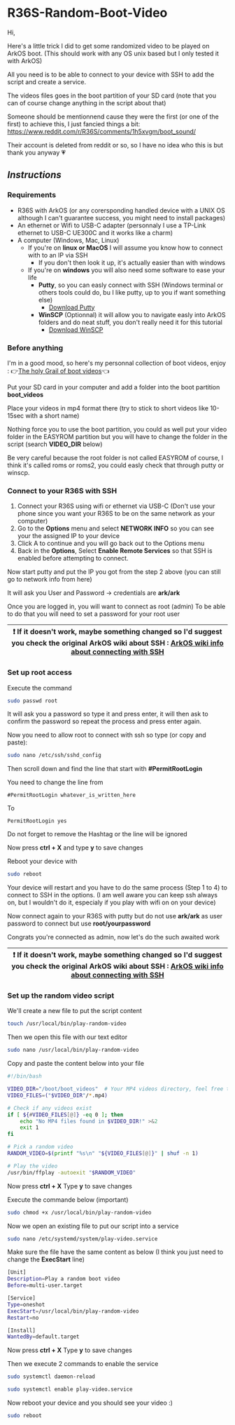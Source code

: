 # R36S-Random-Boot-Video

Hi,

Here's a little trick I did to get some randomized video to be played on ArkOS boot.
(This should work with any OS unix based but I only tested it with ArkOS)

All you need is to be able to connect to your device with SSH to add the script and create a service.

The videos files goes in the boot partition of your SD card (note that you can of course change anything in the script about that)

Someone should be mentionnend cause they were the first (or one of the first) to achieve this, I just fancied things a bit:
https://www.reddit.com/r/R36S/comments/1h5xvgm/boot_sound/ 

Their account is deleted from reddit or so, so I have no idea who this is but thank you anyway 💗

## _Instructions_
### Requirements
- R36S with ArkOS (or any corersponding handled device with a UNIX OS although I can't guarantee success, you might need to install packages)
- An ethernet or Wifi to USB-C adapter (personnaly I use a TP-Link ethernet to USB-C UE300C and it works like a charm)
- A computer (Windows, Mac, Linux)
    - If you're on **linux or MacOS** I will assume you know how to connect with to an IP via SSH
        - If you don't then look it up, it's actually easier than with windows
    - If you're on **windows** you will also need some software to ease your life
        - **Putty**, so you can easly connect with SSH (Windows terminal or others tools could do, bu I like putty, up to you if want something else)
            - [Download Putty](https://www.putty.org/)
        - **WinSCP** (Optionnal) it will allow you to navigate easly into ArkOS folders and do neat stuff, you don't really need it for this tutorial
            - [Download WinSCP](https://winscp.net/eng/index.php)


### Before anything
I'm in a good mood, so here's my personnal collection of boot videos, enjoy : 
👉[The holy Grail of boot videos](https://drive.google.com/drive/folders/16npZavAaKatOQUN4gcF6alFIhi_7RNMh?usp=sharing)👈

Put your SD card in your computer and add a folder into the boot partition **boot_videos**

Place your videos in mp4 format there (try to stick to short videos like 10-15sec with a short name)

Nothing force you to use the boot partition, you could as well put your video folder in the EASYROM partition but you will have to change the folder in the script (search **VIDEO_DIR** below) 

Be very careful because the root folder is not called EASYROM of course, I think it's called roms or roms2, you could easly check that through putty or winscp.


### Connect to your R36S with SSH
1. Connect your R36S using wifi or ethernet via USB-C (Don't use your phone since you want your R36S to be on the same network as your computer)
2. Go to the **Options** menu and select **NETWORK INFO** so you can see your the assigned IP to your device
3. Click A to continue and you will go back out to the Options menu
4. Back in the **Options**, Select **Enable Remote Services** so that SSH is enabled before attempting to connect.

Now start putty and put the IP you got from the step 2 above (you can still go to network info from here)

It will ask you User and Password -> credentials are **ark/ark**

Once you are logged in, you will want to connect as root (admin)
To be able to do that you will need to set a password for your root user

| ❗  If it doesn't work, maybe something changed so I'd suggest you check the original ArkOS wiki about SSH : [ArkOS wiki info about connecting with SSH](https://github.com/christianhaitian/arkos/wiki/Frequently-Asked-Questions---CHI#q-how-do-i-ssh-into-arkos)   |
|-----------------------------------------|

### Set up root access
Execute the command
```sh
sudo passwd root
```
It will ask you a password so type it and press enter, it will then ask to confirm the password so repeat the process and press enter again.

Now you need to allow root to connect with ssh so type (or copy and paste):
```sh
sudo nano /etc/ssh/sshd_config
```
Then scroll down and find the line that start with **#PermitRootLogin**

You need to change the line from
```
#PermitRootLogin whatever_is_written_here
```
To
```
PermitRootLogin yes
```
Do not forget to remove the Hashtag or the line will be ignored

Now press **ctrl + X** and type **y** to save changes

Reboot your device with
```sh
sudo reboot
```

Your device will restart and you have to do the same process (Step 1 to 4) to connect to SSH in the options.
(I am well aware you can keep ssh always on, but I wouldn't do it, especialy if you play with wifi on on your device)

Now connect again to your R36S with putty but do not use **ark/ark** as user password to connect but use **root/yourpassword**

Congrats you're connected as admin, now let's do the such awaited work

| ❗  If it doesn't work, maybe something changed so I'd suggest you check the original ArkOS wiki about SSH : [ArkOS wiki info about connecting with SSH](https://github.com/christianhaitian/arkos/wiki/Frequently-Asked-Questions---CHI#q-how-do-i-ssh-into-arkos)   |
|-----------------------------------------|

### Set up the random video script
We'll create a new file to put the script content

```sh
touch /usr/local/bin/play-random-video
```

Then we open this file with our text editor

```sh
sudo nano /usr/local/bin/play-random-video
```

Copy and paste the content below into your file

```bash
#!/bin/bash

VIDEO_DIR="/boot/boot_videos"  # Your MP4 videos directory, feel free to change this
VIDEO_FILES=("$VIDEO_DIR"/*.mp4)

# Check if any videos exist
if [ ${#VIDEO_FILES[@]} -eq 0 ]; then
    echo "No MP4 files found in $VIDEO_DIR!" >&2
    exit 1
fi

# Pick a random video
RANDOM_VIDEO=$(printf "%s\n" "${VIDEO_FILES[@]}" | shuf -n 1)

# Play the video
/usr/bin/ffplay -autoexit "$RANDOM_VIDEO"

```

Now press **ctrl + X**
Type **y** to save changes

Execute the commande below (important)

```sh
sudo chmod +x /usr/local/bin/play-random-video
```

Now we open an existing file to put our script into a service

```sh
sudo nano /etc/systemd/system/play-video.service
```

Make sure the file have the same content as below (I think you just need to change the **ExecStart** line)

```bash
[Unit]
Description=Play a random boot video
Before=multi-user.target

[Service]
Type=oneshot
ExecStart=/usr/local/bin/play-random-video
Restart=no

[Install]
WantedBy=default.target
```

Now press **ctrl + X**
Type **y** to save changes

Then we execute 2 commands to enable the service

```sh
sudo systemctl daemon-reload
```
```sh
sudo systemctl enable play-video.service
```

Now reboot your device and you should see your video :)
```sh
sudo reboot
```